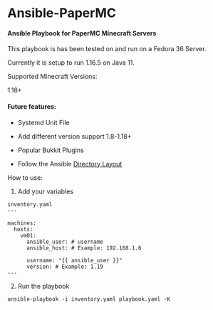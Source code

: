 # Ansible-PaperMC
<h4>Ansible Playbook for PaperMC Minecraft Servers</h4>

This playbook is has been tested on and run on a Fedora 36 Server.

Currently it is setup to run 1.16.5 on Java 11.

Supported Minecraft Versions:

1.18+

<h4>Future features:</h4>

- Systemd Unit File

- Add different version support 1.8-1.18+

- Popular Bukkit Plugins

- Follow the Ansible  <a href="https://docs.ansible.com/ansible/2.8/user_guide/playbooks_best_practices.html#directory-layout">Directory Layout</a> 

How to use:

1. Add your variables

```
inventory.yaml
---

machines:
  hosts:
    vm01:
      ansible_user: # username
      ansible_host: # Example: 192.168.1.6

      username: "{{ ansible_user }}"
      version: # Example: 1.19
---
```

2. Run the playbook

```
ansible-playbook -i inventory.yaml playbook.yaml -K
```
